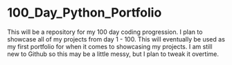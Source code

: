 # 100_Day_Python_Portfolio
This will be a repository for my 100 day coding progression. I plan to showcase all of my projects from day 1 - 100. This will eventually be used as my first portfolio for when it comes to showcasing my projects. I am still new to Github so this may be a little messy, but I plan to tweak it overtime. 
